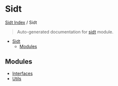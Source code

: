 # Sidt

[Sidt Index](../README.md#sidt-index) / Sidt

> Auto-generated documentation for [sidt](../../sidt/__init__.py) module.

- [Sidt](#sidt)
  - [Modules](#modules)

## Modules

- [Interfaces](interfaces/index.md)
- [Utils](utils/index.md)